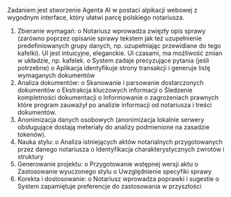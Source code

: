 Zadaniem jest stworzenie Agenta AI w postaci alpikacji webowej z wygodnym interface, który ułatwi parcę polskiego notariusza. 
1.	Zbieranie wymagań: 
o	Notariusz wprowadza zwięzły opis sprawy (zarówno poprzez opisanie sprawy tekstem jak też uzupełnienie predefiniowanych grupy danych, np. uzupełniając przewidiane do tego kafelki). UI jest intuicyjne, eleganckie. UI czasami, ma możliwość zmian w układzie, np. kafelek.
o	System zadaje precyzujące pytania (jeśli potrzebne)
o	Aplikacja identyfikuje strony transakcji i generuje listę wymaganych dokumentów
2.	Analiza dokumentów: 
o	Skanowanie i parsowanie dostarczonych dokumentów
o	Ekstrakcja kluczowych informacji
o	Śledzenie kompletności dokumentacji
o Informowanie o zagrożeniach prawnych które program zauważył po analizie informacji od notariusza i treści dokumentów.
3. Anonimizacja danych osobowych (anonimizacja lokalnie serwery obsługujące dostają meteriały do analizy podmienione na zasadzie tokenów).
4. Nauka stylu: 
o	Analiza istniejących aktów notarialnych przygotowanych przez danego notariusza
o	Identyfikacja charakterystycznych zwrotów i struktury
5.	Generowanie projektu: 
o	Przygotowanie wstępnej wersji aktu
o	Zastosowanie wyuczonego stylu
o	Uwzględnienie specyfiki sprawy
6.	Korekta i dostosowanie: 
o	Notariusz wprowadza poprawki i sugestie
o	System zapamiętuje preferencje do zastosowania w przyszłości
